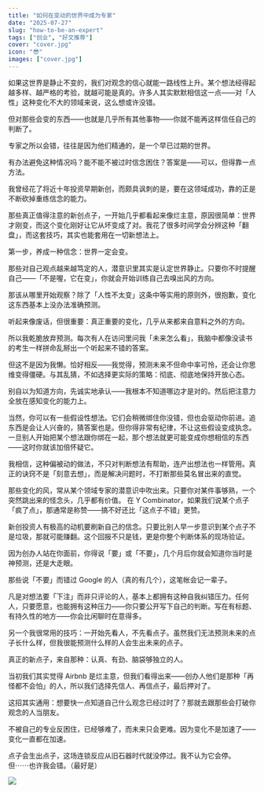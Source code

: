 ```yaml
---
title: "如何在变动的世界中成为专家"
date: "2025-07-27"
slug: "how-to-be-an-expert"
tags: ["创业", "好文推荐"]
cover: "cover.jpg"
icon: "😎"
images: ["cover.jpg"]
---
```

如果这世界是静止不变的，我们对观念的信心就能一路线性上升。某个想法经得起越多样、越严格的考验，就越可能是真的。许多人其实默默相信这一点——对「人性」这种变化不大的领域来说，这么想或许没错。



但对那些会变的东西——也就是几乎所有其他事物——你就不能再这样信任自己的判断了。



专家之所以会错，往往是因为他们精通的，是一个早已过期的世界。



有办法避免这种情况吗？能不能不被过时信念困住？答案是——可以，但得靠一点方法。



我曾经花了将近十年投资早期新创，而颇具讽刺的是，要在这领域成功，靠的正是不断砍掉重练信念的能力。



那些真正值得注意的新创点子，一开始几乎都看起来像烂主意，原因很简单：世界才刚变，而这个变化刚好让它从坏变成了对。我花了很多时间学会分辨这种「翻盘」，而这套技巧，其实也能套用在一切新想法上。



第一步，养成一种信念：世界一定会变。



那些对自己观点越来越笃定的人，潜意识里其实是认定世界静止。只要你不时提醒自己——「不是喔，它在变」，你就会开始训练自己去嗅出风的方向。



那该从哪里开始观察？除了「人性不太变」这条中等实用的原则外，很抱歉，变化这东西基本上没办法准确预测。



听起来像废话，但很重要：真正重要的变化，几乎从来都来自意料之外的方向。



所以我乾脆放弃预测。每次有人在访问里问我「未来怎么看」，我脑中都像没读书的考生一样拼命乱掰出一个听起来不错的答案。



但这不是因为我懒。恰好相反——我觉得，预测未来不但命中率可怜，还会让你思维变得僵硬。与其乱猜，不如选择更实际的策略：彻底、彻底地保持开放心态。



别自以为知道方向，先诚实地承认——我根本不知道哪边才是对的。然后把注意力全放在感知变化的能力上。



当然，你可以有一些假设性想法。它们会稍微绑住你没错，但也会驱动你前进。追东西是会让人兴奋的，猜答案也是。但你得非常有纪律，不让这些假设变成执念。
一旦别人开始把某个想法跟你绑在一起，那个想法就更可能变成你想相信的东西——这时你就该加倍怀疑它。



我相信，这种偏被动的做法，不只对判断想法有帮助，连产出想法也一样管用。真正的诀窍不是「刻意去想」，而是解决问题时，不打断那些莫名冒出来的直觉。



那些变化的风，常从某个领域专家的潜意识中吹出来。只要你对某件事够熟，一个突然跳出来的怪念头，几乎都有价值。
在 Y Combinator，如果我们说某个点子「疯了点」，那通常是称赞——搞不好还比「这点子不错」更赞。



新创投资人有极高的动机要刷新自己的信念。只要比别人早一步意识到某个点子不是垃圾，那就可能赚翻。这个回报不只是钱，更是你整个判断体系的现场验证。



因为创办人站在你面前，你得说「要」或「不要」，几个月后你就会知道你当时是神预测，还是大走眼。



那些说「不要」而错过 Google 的人（真的有几个），这笔帐会记一辈子。



凡是对想法要「下注」而非只评论的人，基本上都拥有这种自我纠错压力。任何人，只要愿意，也能拥有这种压力——你只要公开写下自己的判断。写在有标题、有持久性的地方——你会比闲聊时在意得多。



另一个我很常用的技巧：一开始先看人，不先看点子。虽然我们无法预测未来的点子长什么样，但我很能预测什么样的人会生出未来的点子。



真正的新点子，来自那种：认真、有劲、脑袋够独立的人。



当初我们其实觉得 Airbnb 是烂主意，但我们看得出来——创办人他们是那种「再怪都不会怕」的人，所以我们选择先信人、再信点子，最后押对了。



这招其实通用：想要快一点知道自己什么观念已经过时了？那就去跟那些会打破你观念的人当朋友。



不被自己的专业反困住，已经够难了，而未来只会更难。因为变化不是加速了——变化一直都在加速。



点子会生出点子，这场连锁反应从旧石器时代就没停过。我不认为它会停。
但⋯⋯也许我会错。（最好是）




![](https://prod-files-secure.s3.us-west-2.amazonaws.com/112d0858-5090-4d34-a606-b75eb8d65fd2/46476355-9cf3-4e99-9b7a-3531bc426380/1000202064.png?X-Amz-Algorithm=AWS4-HMAC-SHA256&X-Amz-Content-Sha256=UNSIGNED-PAYLOAD&X-Amz-Credential=ASIAZI2LB4664642NNTK%2F20250813%2Fus-west-2%2Fs3%2Faws4_request&X-Amz-Date=20250813T163813Z&X-Amz-Expires=3600&X-Amz-Security-Token=IQoJb3JpZ2luX2VjEOj%2F%2F%2F%2F%2F%2F%2F%2F%2F%2FwEaCXVzLXdlc3QtMiJHMEUCIQCsSfwxTONl54iHjXYEr3pLIfZULBbgwt0sYz6xVtvdMAIgEH3fWGH5voiJBd2F8qUGKzrc3a8cwbRJ%2FEUIP4%2FnwsEq%2FwMIMRAAGgw2Mzc0MjMxODM4MDUiDF%2F%2FCRvWpZnuGV%2BaYircA4dk5rU42WzDJpI1xFkk27tfqLDmeDFA1fbpW1AlLZfshJ4QxW9be03dcQhUi3%2FGLd2jAozmmGIlq4szZw8JBhH9lILb%2BBEk1CR7xP9WvEC620aQAL7eDuUV7izSdqn8XyeWoipJcx4edj1qHqr67RSEQ%2Bx%2BaGh7szX1oylIz9l0qhz2iu8ateqshxqkW2oVwM3O8Wj5cu2K8dVQYeeGSeeV0YZ7OwN5557NTH9W5otb961j9jdRMFH8NXRc3qveFUugwwKrWKKgmeRExLHBm088RbdVUUx1oiYPQTy9kW2j1PGQtexWdn3CuNbrUoqbfYzMnIOHdv5s3agZcBvxBx7g6J21JnI3MAnGRqr40VK4pASD9D%2FCdSKc87LqwlS%2FNlmwRmh9gUumT7YS17wf%2BNx5QUGSHknZDi9%2BOVJJZk8jLYKg4NJsj%2BpBVZ8QaqGu4Fmo8CtDBmYwbIpto%2BwDowaMcVlApMjHPleSVspkz%2BgMok%2Bgpf3rsPDqyVjaW8ZGrQv0nxZBuOUwZc7Vq1wZ6HKKhMRk4Xd6bl84GtEWuChBtLLAUU%2FY1WAEOCRfBhRQYuShk0N8%2FlXdq5xU%2BmE4Q%2F3pY%2B3pb35WW0JECI4ig3vP7nxSrXMTj5DIsz3MMI3h8sQGOqUBupVny%2B3Ly0SIM5KmHoxpY7id%2FzAXLTdSQkhUNhVBX5lCDMX0fQ3k3lXP8eZTL57HG1Se3F6nXG7xD82eZklVOBi%2BH1xX072rGQCGc5FN1QhsHPQrs40bec6oT3bQbjfTVzCADCv2MzWwOWQ6DwQ9ilyIE8Hcxl9caYWKU3YF1XbG5hJasT%2BdnDNe5yXPqniVj3EuqqBDox2YRelDx8IFyw9IV7Y2&X-Amz-Signature=bf318609d3663fa9b7551c1834f057e64efd55c998b4253c42b433b3b0740156&X-Amz-SignedHeaders=host&x-amz-checksum-mode=ENABLED&x-id=GetObject)

